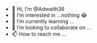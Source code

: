- 👋 Hi, I’m @Adwaith36
- 👀 I’m interested in ...nothing 😂
- 🌱 I’m currently learning ...
- 💞️ I’m looking to collaborate on ...
- 📫 How to reach me ...

<!---
Adwaith36/Adwaith36 is a ✨ special ✨ repository because its `README.md` (this file) appears on your GitHub profile.
You can click the Preview link to take a look at your changes.
--->
